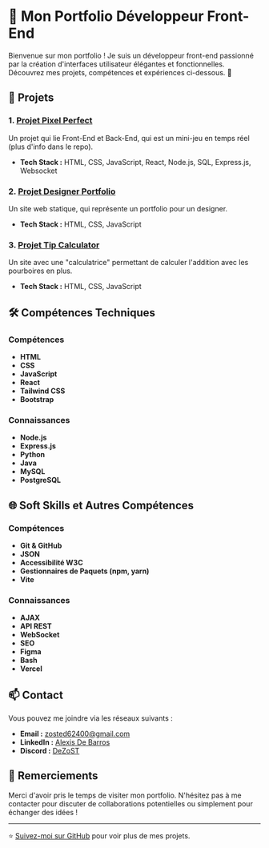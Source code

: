 # 🌟 Mon Portfolio Développeur Front-End

Bienvenue sur mon portfolio ! Je suis un développeur front-end passionné par la création d'interfaces utilisateur élégantes et fonctionnelles. Découvrez mes projets, compétences et expériences ci-dessous. 🚀

## 🎨 Projets

### 1. [Projet Pixel Perfect](https://github.com/DeZoST/designer-portfolio-project)

Un projet qui lie Front-End et Back-End, qui est un mini-jeu en temps réel (plus d'info dans le repo).

- **Tech Stack :** HTML, CSS, JavaScript, React, Node.js, SQL, Express.js, Websocket

### 2. [Projet Designer Portfolio](https://github.com/DeZoST/designer-portfolio-project)

Un site web statique, qui représente un portfolio pour un designer.

- **Tech Stack :** HTML, CSS, JavaScript

### 3. [Projet Tip Calculator](https://github.com/DeZoST/tip-calculator-app)

Un site avec une "calculatrice" permettant de calculer l'addition avec les pourboires en plus.

- **Tech Stack :** HTML, CSS, JavaScript

## 🛠️ Compétences Techniques

### Compétences

- **HTML**
- **CSS**
- **JavaScript**
- **React**
- **Tailwind CSS**
- **Bootstrap**

### Connaissances

- **Node.js**
- **Express.js**
- **Python**
- **Java**
- **MySQL**
- **PostgreSQL**

## 🌐 Soft Skills et Autres Compétences

### Compétences

- **Git & GitHub**
- **JSON**
- **Accessibilité W3C**
- **Gestionnaires de Paquets (npm, yarn)**
- **Vite**

### Connaissances

- **AJAX**
- **API REST**
- **WebSocket**
- **SEO**
- **Figma**
- **Bash**
- **Vercel**

## 📫 Contact

Vous pouvez me joindre via les réseaux suivants :

- **Email :** [zosted62400@gmail.com](mailto:zosted62400@gmail.com)
- **LinkedIn :** [Alexis De Barros](https://www.linkedin.com/in/votreprofil)
- **Discord :** [DeZoST](https://discord.com/users/330001251020308492)

## 🌟 Remerciements

Merci d'avoir pris le temps de visiter mon portfolio. N'hésitez pas à me contacter pour discuter de collaborations potentielles ou simplement pour échanger des idées !

---

⭐️ [Suivez-moi sur GitHub](https://github.com/DeZoST) pour voir plus de mes projets.
